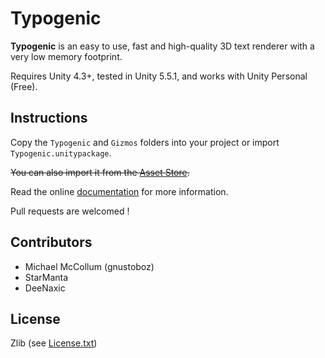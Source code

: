 Typogenic
=========

**Typogenic** is an easy to use, fast and high-quality 3D text renderer with a very low memory footprint.

Requires Unity 4.3+, tested in Unity 5.5.1, and works with Unity Personal (Free).

Instructions
------------

Copy the `Typogenic` and `Gizmos` folders into your project or import `Typogenic.unitypackage`.

<s>You can also import it from the [Asset Store](https://www.assetstore.unity3d.com/en/#!/content/19182).</s>

Read the online [documentation](http://thomashourdel.com/typogenic/doc/) for more information.

Pull requests are welcomed !

Contributors
------------

  - Michael McCollum (gnustoboz)
  - StarManta
  - DeeNaxic

License
-------

Zlib (see [License.txt](LICENSE.txt))
